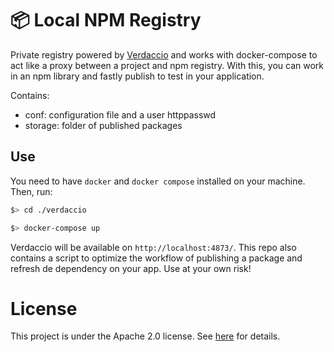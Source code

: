 # 📦 Local NPM Registry

Private registry powered by [Verdaccio](https://verdaccio.org/) and works with docker-compose to act like a proxy between a project and npm registry. With this, you can work in an npm library and fastly publish to test in your application.

Contains:

- conf: configuration file and a user httppasswd
- storage: folder of published packages

## Use

You need to have `docker` and `docker compose` installed on your machine. Then, run:

```bash
$> cd ./verdaccio

$> docker-compose up
```

Verdaccio will be available on `http://localhost:4873/`. This repo also contains a script to optimize the workflow of publishing a package and refresh de dependency on your app. Use at your own risk!

# License

This project is under the Apache 2.0 license. See [here](#license) for details.

